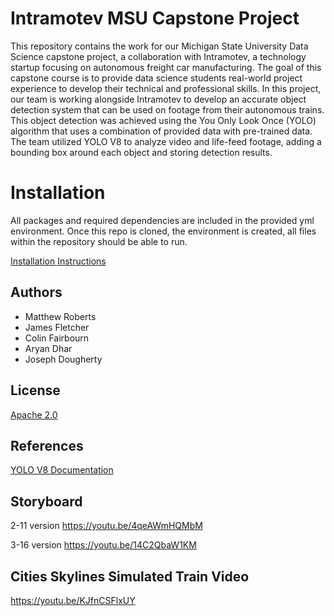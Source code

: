 # Intramotev MSU Capstone Project

This repository contains the work for our Michigan State University Data Science capstone project, a collaboration with Intramotev, a technology startup focusing on autonomous freight car manufacturing. The goal of this capstone course is to provide data science students real-world project experience to develop their technical and professional skills. In this project, our team is working alongside Intramotev to develop an accurate object detection system that can be used on footage from their autonomous trains. This object detection was achieved using the You Only Look Once (YOLO) algorithm that uses a combination of provided data with pre-trained data. The team utilized YOLO V8 to analyze video and life-feed footage, adding a bounding box around each object and storing detection results.

# Installation

All packages and required dependencies are included in the provided yml environment. Once this repo is cloned, the environment is created, all files within the repository should be able to run.

[Installation Instructions](install.md)

## Authors

- Matthew Roberts
- James Fletcher
- Colin Fairbourn
- Aryan Dhar
- Joseph Dougherty

## License

[Apache 2.0](https://www.apache.org/licenses/LICENSE-2.0)

## References

[YOLO V8 Documentation](https://docs.ultralytics.com/)

## Storyboard
2-11 version
https://youtu.be/4qeAWmHQMbM

3-16 version
https://youtu.be/14C2QbaW1KM

## Cities Skylines Simulated Train Video
https://youtu.be/KJfnCSFlxUY
